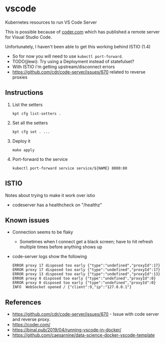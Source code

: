 # vscode

Kubernetes resources to run VS Code Server

This is possible because of [coder.com](https://coder.com/) which has published
a remote server for Visual Studio Code.

Unfortunately, I haven't been able to get this working behind ISTIO (1.4)

  * So for now you will need to use `kubectl port-forward`.
  * TODO(jlewi): Try using a Deployment instead of statefulset?
  * With ISTIO i'm getting upstream/disconnect errors 
  * https://github.com/cdr/code-server/issues/670 related to reverse proxies


## Instructions

1. List the setters

   ```
   kpt cfg list-setters .
   ```

1. Set all the setters

   ```
   kpt cfg set . ...
   ```

1. Deploy it

   ```
   make apply
   ```

1. Port-forward to the service

   ```
   kubectl port-forward service service/${NAME} 8080:80
   ```
## ISTIO

Notes about trying to make it work over istio

* codeserver has a healthcheck on "/healthz"

## Known issues

* Connection seems to be flaky
  
  * Sometimes when I connect get a black screen; have to hit refresh multiple times before anything shows up

* code-server logs show the following

  ```
  ERROR proxy 17 disposed too early {"type":"undefined","proxyId":17}
  ERROR proxy 17 disposed too early {"type":"undefined","proxyId":17}
  ERROR proxy 13 disposed too early {"type":"undefined","proxyId":13}
  ERROR proxy 0 disposed too early {"type":"undefined","proxyId":0}
  ERROR proxy 0 disposed too early {"type":"undefined","proxyId":0}
  INFO  WebSocket opened / {"client":9,"ip":"127.0.0.1"}
  ```

## References

* https://github.com/cdr/code-server/issues/670 - Issue with code server and reverse proxy.
* https://coder.com/
* https://binal.pub/2019/04/running-vscode-in-docker/
* https://github.com/caesarnine/data-science-docker-vscode-template
